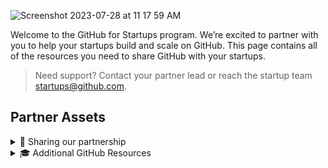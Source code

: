 ![Screenshot 2023-07-28 at 11 17 59 AM](https://github.com/GitHub-for-Startups/Global-Repo/assets/104642274/e41cc942-061d-471d-b428-103543fd95be)
   
Welcome to the GitHub for Startups program. We’re excited to partner with you to help your startups build and scale on GitHub. This page contains all of the resources you need to share GitHub with your startups.

> Need support? Contact your partner lead or reach the startup team startups@github.com.

## Partner Assets
<details><summary>
🚀 Sharing our partnership

</summary>

Hi Founders,

We’re partnering with GitHub for Startups to offer special access to GitHub Enterprise, free for one year (50% off year two), for eligible startups in our ecosystem.

> To get started, use our unique partner link to apply.

The GitHub startup team will review your app within 1-2 business days and follow up with a confirmation email. Email startups@github.com with any questions.

GitHub for Startups Program Overview:

GitHub is the leading AI-powered developer platform to build, scale, and deliver secure software. GitHub helps startups plan, track, collaborate, build, test, and deploy software with a holistic and secure platform that scales with them. As part of GitHub for Startups, eligible startups receive:

- 20 Seats of GitHub Enterprise free for one year and 50% off in year two. Plus, office hours, live education, and networking across GitHub's global community.

Eligibility:
- Must be Series A or earlier, new to GitHub Enterprise, and a portfolio company.

Questions? Reach the GitHub startup team at [startups@github.com](startups.github.com)

- 🌠 Access GitHub's logos [here](https://github.com/logos)

</details> 

<details><summary>
🎓 Additional GitHub Resources

</summary>


- [Customer Stories](https://github.com/customer-stories?type=enterprise): Meet the companies who build with GitHub.

- [About GitHub Enterprise](https://github.com/customer-stories?type=enterprise)


